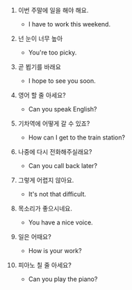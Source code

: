 1. 이번 주말에 일을 해야 해요.

    - I have to work this weekend.

2. 넌 눈이 너무 높아

    - You're too picky.

3. 곧 뵙기를 바래요

    - I hope to see you soon.

4. 영어 할 줄 아세요?

    - Can you speak English?

5. 기차역에 어떻게 갈 수 있죠?

    - How can I get to the train station?

6. 나중에 다시 전화해주실래요?

    - Can you call back later?

7. 그렇게 어렵지 않아요.

    - It's not that difficult.

8. 목소리가 좋으시네요.

    - You have a nice voice.

9. 일은 어때요?

    - How is your work?

10. 피아노 칠 줄 아세요?

    - Can you play the piano?
